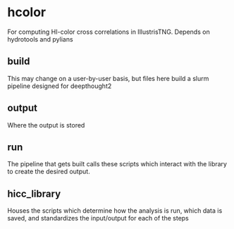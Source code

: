 # hcolor
For computing HI-color cross correlations in IllustrisTNG. Depends on hydrotools and pylians

## build
This may change on a user-by-user basis, but files here build a slurm pipeline designed for deepthought2

## output
Where the output is stored

## run
The pipeline that gets built calls these scripts which interact with the library to create the desired output.

## hicc_library
Houses the scripts which determine how the analysis is run, which data is saved, and standardizes the input/output
for each of the steps 